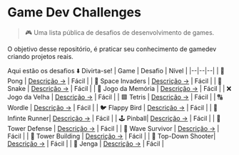 # Game Dev Challenges
  
> 🎮 Uma lista pública de desafios de desenvolvimento de games.

O objetivo desse repositório, é praticar seu conhecimento de gamedev criando projetos reais.

Aqui estão os desafios ⬇️ Divirta-se!
| Game | Desafio | Nível |
|--|--|--|
| 🏓 Pong | [Descrição →]() | Fácil |
| 👾 Space Invaders | [Descrição →]() | Fácil |
| 🐍 Snake | [Descrição →]() | Fácil |
| 🧠 Jogo da Memória | [Descrição →]() | Fácil |
| ❌ Jogo da Velha | [Descrição →]() | Fácil |
| 🟩 Tetris | [Descrição →]() | Fácil |
| 🔠 Wordle | [Descrição →]() | Fácil |
| 🐦 Flappy Bird | [Descrição →]() | Fácil |
| 👟 Infinte Runner| [Descrição →]() | Fácil |
| 🕹️ Pinball| [Descrição →]() | Fácil |
| 🏰 Tower Defense | [Descrição →]() | Fácil |
| 👹 Wave Survivor | [Descrição →]() | Fácil |
| 🗼 Tower Building | [Descrição →]() | Fácil |
| 🔫 Top-Down Shooter| [Descrição →]() | Fácil |
| 🧱 Jenga | [Descrição →]() | Fácil |
